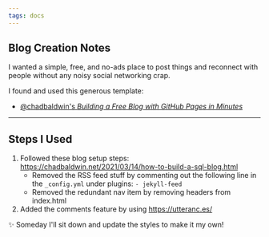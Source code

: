 ```yaml
---
tags: docs
---
```

## Blog Creation Notes
I wanted a simple, free, and no-ads place to post things and reconnect with people without any noisy social networking crap.

I found and used this generous template: 
 - [@chadbaldwin's _Building a Free Blog with GitHub Pages in Minutes_](https://chadbaldwin.net/2021/03/14/how-to-build-a-sql-blog.html)

---

## Steps I Used
1. Followed these blog setup steps: https://chadbaldwin.net/2021/03/14/how-to-build-a-sql-blog.html
	- Removed the RSS feed stuff by commenting out the following line in the `_config.yml` under plugins: `- jekyll-feed`
	- Removed the redundant nav item by removing headers from index.html
2. Added the comments feature by using https://utteranc.es/

✨ Someday I'll sit down and update the styles to make it my own!